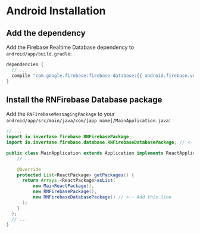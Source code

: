 # Android Installation

## Add the dependency

Add the Firebase Realtime Database dependency to `android/app/build.gradle`:

```groovy
dependencies {
  // ...
  compile "com.google.firebase:firebase-database:{{ android.firebase.version }}"
}
```

## Install the RNFirebase Database package

Add the `RNFirebaseMessagingPackage` to your `android/app/src/main/java/com/[app name]/MainApplication.java`:

```java
// ...
import io.invertase.firebase.RNFirebasePackage;
import io.invertase.firebase.database.RNFirebaseDatabasePackage; // <-- Add this line

public class MainApplication extends Application implements ReactApplication {
    // ...

    @Override
    protected List<ReactPackage> getPackages() {
      return Arrays.<ReactPackage>asList(
          new MainReactPackage(),
          new RNFirebasePackage(),
          new RNFirebaseDatabasePackage() // <-- Add this line
      );
    }
  };
  // ...
}
```
